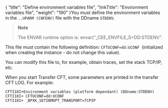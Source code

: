 {
    "title": "Define environment variables file",
    "linkTitle": "Environment variables file",
    "weight": "190"
}You must define the environment variables in the <span class="code">`..UPARM (CNFENV)`</span> file with the DDname <span class="code">`STDENV`</span>.

> **Note**
>
> The ENVAR runtime option is: envar("\_CEE\_ENVFILE\_S=DD:STDENV".

This file must contain the following definition: <span class="code">`CFTUCONF=dd:UCONF `</span>(initialized when creating the instance - do not change this value).

You can modify this file to, for example, obtain traces, set the stack TCP/IP, etc.

When you start Transfer CFT, some parameters are printed in the transfer CFT LOG. For example:

```
CFTI18I+Environment variables (platform dependant) (DDname:STDENV)
CFTI18I+ CFTUCONF=dd:UCONF
CFTI18I+ _BPXK_SETIBMOPT_TRANSPORT=TCPIP
```

